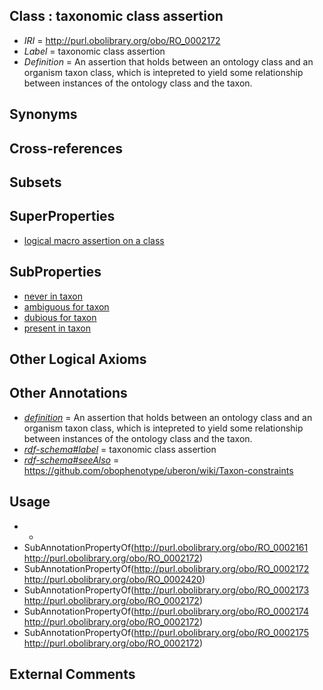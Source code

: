 
## Class : taxonomic class assertion

 * *IRI* = http://purl.obolibrary.org/obo/RO_0002172
 * *Label* = taxonomic class assertion
 * *Definition* = An assertion that holds between an ontology class and an organism taxon class, which is intepreted to yield some relationship between instances of the ontology class and the taxon.

## Synonyms


## Cross-references


## Subsets


## SuperProperties

 * [logical macro assertion on a class](../../RO/20/RO_0002420.md)

## SubProperties

 * [never in taxon](../../RO/61/RO_0002161.md)
 * [ambiguous for taxon](../../RO/73/RO_0002173.md)
 * [dubious for taxon](../../RO/74/RO_0002174.md)
 * [present in taxon](../../RO/75/RO_0002175.md)

## Other Logical Axioms


## Other Annotations

 * *[definition](../../IAO/15/IAO_0000115.md)* = An assertion that holds between an ontology class and an organism taxon class, which is intepreted to yield some relationship between instances of the ontology class and the taxon.
 * *[rdf-schema#label](../../el/rdf-schema#label.md)* = taxonomic class assertion
 * *[rdf-schema#seeAlso](../../so/rdf-schema#seeAlso.md)* = https://github.com/obophenotype/uberon/wiki/Taxon-constraints

## Usage

 * -
 * SubAnnotationPropertyOf(<http://purl.obolibrary.org/obo/RO_0002161> <http://purl.obolibrary.org/obo/RO_0002172>)
 * SubAnnotationPropertyOf(<http://purl.obolibrary.org/obo/RO_0002172> <http://purl.obolibrary.org/obo/RO_0002420>)
 * SubAnnotationPropertyOf(<http://purl.obolibrary.org/obo/RO_0002173> <http://purl.obolibrary.org/obo/RO_0002172>)
 * SubAnnotationPropertyOf(<http://purl.obolibrary.org/obo/RO_0002174> <http://purl.obolibrary.org/obo/RO_0002172>)
 * SubAnnotationPropertyOf(<http://purl.obolibrary.org/obo/RO_0002175> <http://purl.obolibrary.org/obo/RO_0002172>)

## External Comments

